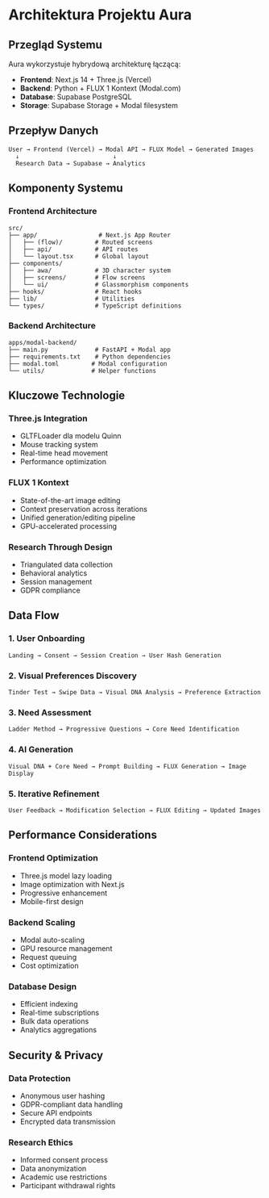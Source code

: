 # Architektura Projektu Aura

## Przegląd Systemu

Aura wykorzystuje hybrydową architekturę łączącą:
- **Frontend**: Next.js 14 + Three.js (Vercel)
- **Backend**: Python + FLUX 1 Kontext (Modal.com)  
- **Database**: Supabase PostgreSQL
- **Storage**: Supabase Storage + Modal filesystem

## Przepływ Danych

```
User → Frontend (Vercel) → Modal API → FLUX Model → Generated Images
  ↓                          ↓
  Research Data → Supabase → Analytics
```

## Komponenty Systemu

### Frontend Architecture

```
src/
├── app/                 # Next.js App Router
│   ├── (flow)/         # Routed screens
│   ├── api/            # API routes
│   └── layout.tsx      # Global layout
├── components/
│   ├── awa/            # 3D character system
│   ├── screens/        # Flow screens
│   └── ui/             # Glassmorphism components
├── hooks/              # React hooks
├── lib/                # Utilities
└── types/              # TypeScript definitions
```

### Backend Architecture

```
apps/modal-backend/
├── main.py             # FastAPI + Modal app
├── requirements.txt    # Python dependencies
├── modal.toml         # Modal configuration
└── utils/             # Helper functions
```

## Kluczowe Technologie

### Three.js Integration
- GLTFLoader dla modelu Quinn
- Mouse tracking system
- Real-time head movement
- Performance optimization

### FLUX 1 Kontext
- State-of-the-art image editing
- Context preservation across iterations
- Unified generation/editing pipeline
- GPU-accelerated processing

### Research Through Design
- Triangulated data collection
- Behavioral analytics
- Session management
- GDPR compliance

## Data Flow

### 1. User Onboarding
```
Landing → Consent → Session Creation → User Hash Generation
```

### 2. Visual Preferences Discovery
```
Tinder Test → Swipe Data → Visual DNA Analysis → Preference Extraction
```

### 3. Need Assessment
```
Ladder Method → Progressive Questions → Core Need Identification
```

### 4. AI Generation
```
Visual DNA + Core Need → Prompt Building → FLUX Generation → Image Display
```

### 5. Iterative Refinement
```
User Feedback → Modification Selection → FLUX Editing → Updated Images
```

## Performance Considerations

### Frontend Optimization
- Three.js model lazy loading
- Image optimization with Next.js
- Progressive enhancement
- Mobile-first design

### Backend Scaling
- Modal auto-scaling
- GPU resource management
- Request queuing
- Cost optimization

### Database Design
- Efficient indexing
- Real-time subscriptions
- Bulk data operations
- Analytics aggregations

## Security & Privacy

### Data Protection
- Anonymous user hashing
- GDPR-compliant data handling
- Secure API endpoints
- Encrypted data transmission

### Research Ethics
- Informed consent process
- Data anonymization
- Academic use restrictions
- Participant withdrawal rights
